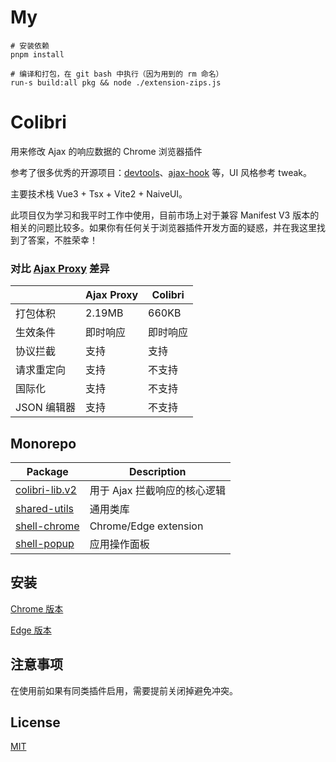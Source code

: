 # My
```text
# 安装依赖
pnpm install

# 编译和打包，在 git bash 中执行（因为用到的 rm 命名）
run-s build:all pkg && node ./extension-zips.js
```

# Colibri

用来修改 Ajax 的响应数据的 Chrome 浏览器插件

参考了很多优秀的开源项目：[devtools](https://github.com/vuejs/devtools)、[ajax-hook](https://github.com/wendux/ajax-hook) 等，UI 风格参考 tweak。

主要技术栈 Vue3 + Tsx + Vite2 + NaiveUI。

此项目仅为学习和我平时工作中使用，目前市场上对于兼容 Manifest V3 版本的相关的问题比较多。如果你有任何关于浏览器插件开发方面的疑惑，并在我这里找到了答案，不胜荣幸！

### 对比 [Ajax Proxy](https://github.com/g0ngjie/ajax-proxy) 差异

|             | Ajax Proxy | Colibri  |
| ----------- | ---------- | -------- |
| 打包体积    | 2.19MB     | 660KB    |
| 生效条件    | 即时响应   | 即时响应 |
| 协议拦截    | 支持       | 支持     |
| 请求重定向  | 支持       | 不支持   |
| 国际化      | 支持       | 不支持   |
| JSON 编辑器 | 支持       | 不支持   |

## Monorepo

| Package                                      | Description                  |
| -------------------------------------------- | ---------------------------- |
| [colibri-lib.v2](./packages/colibri-lib.v2/) | 用于 Ajax 拦截响应的核心逻辑 |
| [shared-utils](./packages/shared-utils/)     | 通用类库                     |
| [shell-chrome](./packages/shell-chrome)      | Chrome/Edge extension        |
| [shell-popup](./packages/shell-popup/)       | 应用操作面板                 |

## 安装

[Chrome 版本](https://chrome.google.com/webstore/detail/colibri-modify-ajax-respo/kalhaoeoppjgmbfdolmoeonfamnddkhc)

[Edge 版本](https://microsoftedge.microsoft.com/addons/detail/colibri-modify-ajax-resp/lfnnioheafobimpkhmdhgjodeobomcfl)

## 注意事项

在使用前如果有同类插件启用，需要提前关闭掉避免冲突。

## License

[MIT](http://opensource.org/licenses/MIT)
